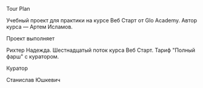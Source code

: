 Tour Plan

Учебный проект для практики на курсе Веб Старт от Glo Academy. Автор курса — Артем Исламов.

Проект выполняет

Рихтер Надежда. Шестнадцатый поток курса Веб Старт. Тариф "Полный фарш" с куратором.


Куратор

Станислав Юшкевич